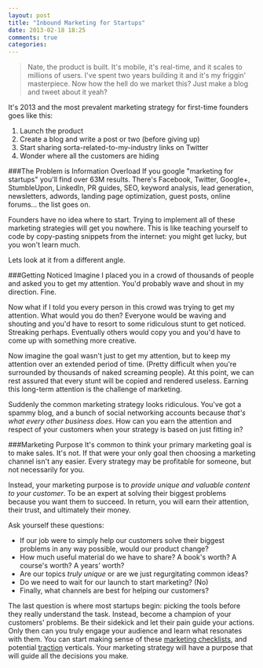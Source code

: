 ```yaml
---
layout: post
title: "Inbound Marketing for Startups"
date: 2013-02-18 18:25
comments: true
categories: 
---
```


>Nate, the product is built. It's mobile, it's real-time, and it scales to millions of users. I've spent two years building it and it's my friggin' masterpiece. Now how the hell do we market this? Just make a blog and tweet about it yeah?

It's 2013 and the most prevalent marketing strategy for first-time founders goes like this:

1. Launch the product
2. Create a blog and write a post or two (before giving up)
3. Start sharing sorta-related-to-my-industry links on Twitter
4. Wonder where all the customers are hiding

###The Problem is Information Overload
If you google "marketing for startups" you'll find over 63M results. There's Facebook, Twitter, Google+, StumbleUpon, LinkedIn, PR guides, SEO, keyword analysis, lead generation, newsletters, adwords, landing page optimization, guest posts, online forums... the list goes on.

Founders have no idea where to start. Trying to implement all of these marketing strategies will get you nowhere. This is like teaching yourself to code by copy-pasting snippets from the internet: you might get lucky, but you won't learn much.

Lets look at it from a different angle.

###Getting Noticed
Imagine I placed you in a crowd of thousands of people and asked you to get my attention. You'd probably wave and shout in my direction. Fine.

Now what if I told you every person in this crowd was trying to get my attention. What would you do then? Everyone would be waving and shouting and you'd have to resort to some ridiculous stunt to get noticed. Streaking perhaps. Eventually others would copy you and you'd have to come up with something more creative.

Now imagine the goal wasn't just to get my attention, but to keep my attention over an extended period of time. (Pretty difficult when you're surrounded by thousands of naked screaming people). At this point, we can rest assured that every stunt will be copied and rendered useless. Earning this long-term attention is the challenge of marketing. 

Suddenly the common marketing strategy looks ridiculous. You've got a spammy blog, and a bunch of social networking accounts because _that's what every other business does_. How can you earn the attention and respect of your customers when your strategy is based on just fitting in?

###Marketing Purpose
It's common to think your primary marketing goal is to make sales. It's not. If that were your only goal then choosing a marketing channel isn't any easier. Every strategy may be profitable for someone, but not necessarily for you.

Instead, your marketing purpose is to _provide unique and valuable content to your customer_. To be an expert at solving their biggest problems because you want them to succeed. In return, you will earn their attention, their trust, and ultimately their money. 

Ask yourself these questions:

   * If our job were to simply help our customers solve their biggest problems in any way possible, would our product change?
   * How much useful material do we have to share? A book's worth? A course's worth? A years’ worth?
   * Are our topics _truly unique_ or are we just regurgitating common ideas?
   * Do we need to wait for our launch to start marketing? (No)
   * Finally, what channels are best for helping our customers?

The last question is where most startups begin: picking the tools before they really understand the task. Instead, become a champion of your customers' problems. Be their sidekick and let their pain guide your actions. Only then can you truly engage your audience and learn what resonates with them. You can start making sense of these [marketing checklists](http://www.seomoz.org/blog/the-noob-guide-to-online-marketing-with-giant-infographic-11928), and potential [traction](http://tractionbook.com/) verticals. Your marketing strategy will have a purpose that will guide all the decisions you make.
